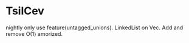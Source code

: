 # TsilCev

nightly only use feature(untagged_unions). LinkedList on Vec. Add and remove O(1) amorized.